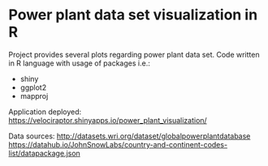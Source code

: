 # Power plant data set visualization in R

Project provides several plots regarding power plant data set. 
Code written in R language with usage of packages i.e.:
- shiny
- ggplot2 
- mapproj


Application deployed:
https://velociraptor.shinyapps.io/power_plant_visualization/

Data sources:
http://datasets.wri.org/dataset/globalpowerplantdatabase
https://datahub.io/JohnSnowLabs/country-and-continent-codes-list/datapackage.json
